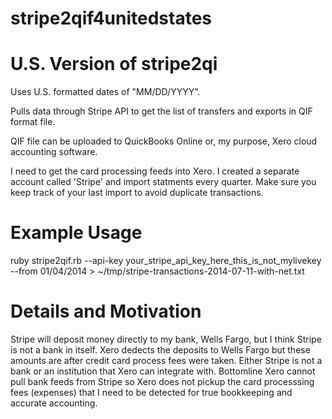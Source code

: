 stripe2qif4unitedstates
=======================

# U.S. Version of stripe2qi

Uses U.S. formatted dates of "MM/DD/YYYY".

Pulls data through Stripe API to get the list of transfers and exports in QIF format file.

QIF file can be uploaded to QuickBooks Online or, my purpose, Xero cloud accounting software.

I need to get the card processing feeds into Xero. I created a separate account called 'Stripe' and import statments every quarter. Make sure you keep track of your last import to avoid duplicate transactions.

# Example Usage

ruby stripe2qif.rb --api-key your_stripe_api_key_here_this_is_not_mylivekey --from 01/04/2014 > ~/tmp/stripe-transactions-2014-07-11-with-net.txt

# Details and Motivation

Stripe will deposit money directly to my bank, Wells Fargo, but I think Stripe is not a bank in itself. Xero dedects the deposits to Wells Fargo but these amounts are after credit card process fees were taken. Either Stripe is not a bank or an institution that Xero can integrate with. Bottomline Xero cannot pull bank feeds from Stripe so Xero does not pickup the card processsing fees (expenses) that I need to be detected for true bookkeeping and accurate accounting.
